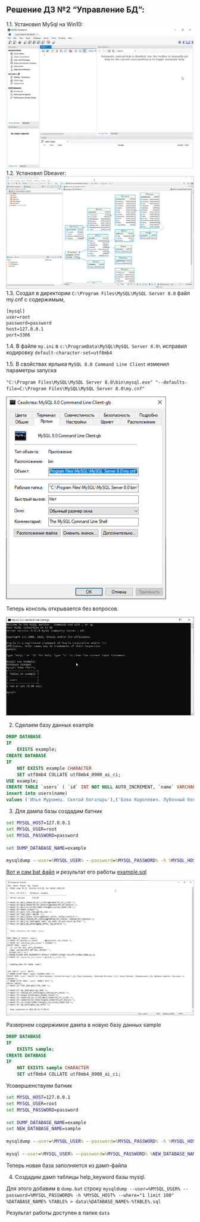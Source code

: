 ## Решение ДЗ №2 “Управление БД”:

1.1. Установил MySql на Win10:
![MySql](pic/mysql.jpg)
1.2.  Установил Dbeaver:
![Dbeaver](pic/dbeaver.jpg)
1.3. Создал в директории `C:\Program Files\MySQL\MySQL Server 8.0` файл my.cnf с содержимым,

```editorconfig
[mysql]
user=root
password=password
host=127.0.0.1
port=3306
```

1.4. В файле `my.ini` в `c:\ProgramData\MySQL\MySQL Server 8.0\` исправил кодировку
`default-character-set=utf8mb4`

1.5. В свойствах ярлыка `MySQL 8.0 Command Line Client` изменил параметры запуска

`"C:\Program Files\MySQL\MySQL Server 8.0\bin\mysql.exe" "--defaults-file=C:\Program Files\MySQL\MySQL Server 8.0\my.cnf"`

![MySql](pic/MySQL%208.0%20Command%20Line%20Client-gb2.jpg)

Теперь консоль открывается без вопросов.

![MySql](pic/consol.jpg)

2. Сделаем базу данных example
```sql
DROP DATABASE
IF
	EXISTS example;
CREATE DATABASE
IF
	NOT EXISTS example CHARACTER
	SET utf8mb4 COLLATE utf8mb4_0900_ai_ci;
USE example;
CREATE TABLE `users` ( `id` INT NOT NULL AUTO_INCREMENT, `name` VARCHAR ( 255 ) NOT NULL DEFAULT '', PRIMARY KEY ( `id` ) ) AUTO_INCREMENT = 5 ENGINE = INNODB DEFAULT CHARSET = utf8mb4;
insert into users(name)
values ('Илья Муромец. Святой богатырь'),('Бова Королевич. Лубочный богатырь'),('Алеша Попович. Младшенький'),('Добрыня Никитич. Богатырь со связями');
```

3. Для дампа базы создадим батник 

```bat
set MYSQL_HOST=127.0.0.1
set MYSQL_USER=root
set MYSQL_PASSWORD=password

set DUMP_DATABASE_NAME=example

mysqldump --user=%MYSQL_USER% --password=%MYSQL_PASSWORD% -h %MYSQL_HOST% %DUMP_DATABASE_NAME% > %DUMP_DATABASE_NAME%.sql
```

[Вот и сам bat файл](dump.bat)
и результат его работы [example.sql](data/example.sql)

![example.sql](pic/exsql.jpg)

Развернем содержимое дампа в новую базу данных sample

```sql
DROP DATABASE
IF
	EXISTS sample;
CREATE DATABASE
IF
	NOT EXISTS sample CHARACTER
	SET utf8mb4 COLLATE utf8mb4_0900_ai_ci;
```

Усовершенствуем батник

```bat
set MYSQL_HOST=127.0.0.1
set MYSQL_USER=root
set MYSQL_PASSWORD=password

set DUMP_DATABASE_NAME=example
set NEW_DATABASE_NAME=sample

mysqldump --user=%MYSQL_USER% --password=%MYSQL_PASSWORD% -h %MYSQL_HOST% %DUMP_DATABASE_NAME% > %DUMP_DATABASE_NAME%.sql

mysql --user=%MYSQL_USER% --password=%MYSQL_PASSWORD% %NEW_DATABASE_NAME% < %DUMP_DATABASE_NAME%.sql
```

Теперь новая база заполняется из дамп-файла

4. Создадим дамп таблицы help_keyword базы mysql. 

Для этого добавим в `dump.bat` строку `mysqldump --user=%MYSQL_USER% --password=%MYSQL_PASSWORD% -h %MYSQL_HOST% --where="1 limit 100" %DATABASE_NAME% %TABLE% > data\%DATABASE_NAME%-%TABLE%.sql`

Результат работы доступен в папке `data`
















